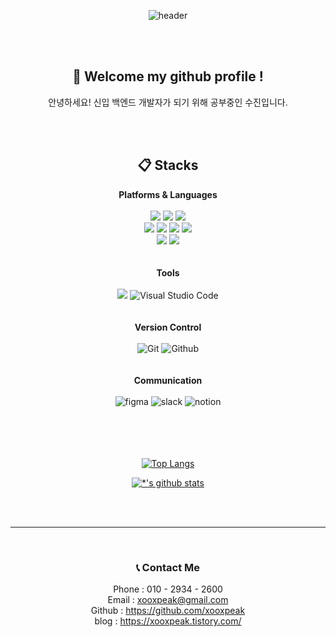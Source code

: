 <div align="center">
  
![header](https://capsule-render.vercel.app/api?type=venom&color=auto&height=200&section=header&text=Hello,%20I'm%20Sujin&fontSize=90)

<br/>
<br/>

##  :wave: Welcome my github profile !

안녕하세요! 신입 백엔드 개발자가 되기 위해 공부중인 수진입니다. <br>

<br/>
<br/>

##  :clipboard: Stacks
<b>Platforms & Languages</b>
<br/>
<br/>
<img src="https://img.shields.io/badge/JAVA-007396?style=for-the-badge&logo=java&logoColor=white">
<img src="https://img.shields.io/badge/Spring-6DB33F?style=for-the-badge&logo=Spring&logoColor=white">
<img src="https://img.shields.io/badge/Spring Boot-6DB33F?style=for-the-badge&logo=spring boot&logoColor=white"> 
<br/>
<img src="https://img.shields.io/badge/HTML-E34F26?style=for-the-badge&logo=HTML&logoColor=white">
<img src="https://img.shields.io/badge/CSS-1572B6?style=for-the-badge&logo=CSS&logoColor=white">
<img src="https://img.shields.io/badge/JavaScript-F7DF1E?style=for-the-badge&logo=JavaScript&logoColor=white">
<img src="https://img.shields.io/badge/jQuery-0769AD?style=for-the-badge&logo=jQuery&logoColor=white">
<br/>
<img src="https://img.shields.io/badge/MySQL-4479A1?style=for-the-badge&logo=MySQL&logoColor=white">
<img src="https://img.shields.io/badge/Oracle-F80000?style=for-the-badge&logo=Oracle&logoColor=white">
<br/>
<br/>
<br/>
<b>Tools</b>
<br/>
<br/>
<img src="https://img.shields.io/badge/Eclipse-2C2255?style=for-the-badge&logo=Eclipse%20IDE&logoColor=white">
![Visual Studio Code](https://img.shields.io/badge/Visual%20Studio%20Code-007ACC.svg?&style=for-the-badge&logo=Visual%20Studio%20Code&logoColor=white)
<br/>
<br/>
<br/>
<b>Version Control</b>
<br/>
<br/>
![Git](https://img.shields.io/badge/Git-F05032.svg?&style=for-the-badge&logo=Git&logoColor=white)
![Github](https://img.shields.io/badge/Github-181717.svg?&style=for-the-badge&logo=Github&logoColor=white)
<br/>
<br/>
<br/>
<b>Communication</b>
<br/>
<br/>
![figma](https://img.shields.io/badge/figma-F24E1E.svg?&style=for-the-badge&logo=figma&logoColor=white)
![slack](https://img.shields.io/badge/slack-4A154B.svg?&style=for-the-badge&logo=slack&logoColor=white)
![notion](https://img.shields.io/badge/notion-000000.svg?&style=for-the-badge&logo=notion&logoColor=white)
<br/>
<br/>
<br/>
<br/>
<br/>


[![Top Langs](https://github-readme-stats.vercel.app/api/top-langs/?username=xooxpeak)](https://github.com/xooxpeak/github-readme-stats)

[![*'s github stats](https://github-readme-stats.vercel.app/api?username=xooxpeak)](https://github.com/xooxpeak)


<br/>
<br/>


---

<br/>

### 📞 Contact Me



Phone : 010 - 2934 - 2600 <br>
Email : xooxpeak@gmail.com <br>
Github : https://github.com/xooxpeak <br>
blog : https://xooxpeak.tistory.com/


</div>
